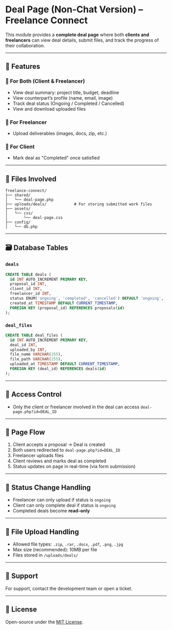 # Deal Page (Non-Chat Version) – Freelance Connect

This module provides a **complete deal page** where both **clients and freelancers** can view deal details, submit files, and track the progress of their collaboration.

---

## 🧾 Features

### 🔹 For Both (Client & Freelancer)
- View deal summary: project title, budget, deadline
- View counterpart’s profile (name, email, image)
- Track deal status (Ongoing / Completed / Cancelled)
- View and download uploaded files

### 🔹 For Freelancer
- Upload deliverables (images, docs, zip, etc.)

### 🔹 For Client
- Mark deal as "Completed" once satisfied

---

## 📁 Files Involved

```
freelance-connect/
├── shared/
│   └── deal-page.php
├── uploads/deals/            # For storing submitted work files
├── assets/
│   └── css/
│       └── deal-page.css
├── config/
│   └── db.php
```

---

## 🗃️ Database Tables

### `deals`
```sql
CREATE TABLE deals (
  id INT AUTO_INCREMENT PRIMARY KEY,
  proposal_id INT,
  client_id INT,
  freelancer_id INT,
  status ENUM('ongoing', 'completed', 'cancelled') DEFAULT 'ongoing',
  created_at TIMESTAMP DEFAULT CURRENT_TIMESTAMP,
  FOREIGN KEY (proposal_id) REFERENCES proposals(id)
);
```

### `deal_files`
```sql
CREATE TABLE deal_files (
  id INT AUTO_INCREMENT PRIMARY KEY,
  deal_id INT,
  uploaded_by INT,
  file_name VARCHAR(255),
  file_path VARCHAR(255),
  uploaded_at TIMESTAMP DEFAULT CURRENT_TIMESTAMP,
  FOREIGN KEY (deal_id) REFERENCES deals(id)
);
```

---

## 🔐 Access Control

- Only the client or freelancer involved in the deal can access `deal-page.php?id=DEAL_ID`

---

## 🧭 Page Flow

1. Client accepts a proposal → Deal is created
2. Both users redirected to `deal-page.php?id=DEAL_ID`
3. Freelancer uploads files
4. Client reviews and marks deal as completed
5. Status updates on page in real-time (via form submission)

---

## 📌 Status Change Handling

- Freelancer can only upload if status is `ongoing`
- Client can only complete deal if status is `ongoing`
- Completed deals become **read-only**

---

## 📎 File Upload Handling

- Allowed file types: `.zip`, `.rar`, `.docx`, `.pdf`, `.png`, `.jpg`
- Max size (recommended): 10MB per file
- Files stored in `/uploads/deals/`

---

## 🙋 Support

For support, contact the development team or open a ticket.

---

## 📝 License

Open-source under the [MIT License](LICENSE).
